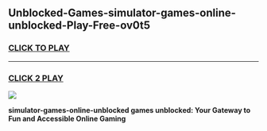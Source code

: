 
## Unblocked-Games-simulator-games-online-unblocked-Play-Free-ov0t5
<h3>
<a href="https://premium76.site?title=simulator-games-online-unblocked&ref=09A">CLICK TO PLAY</a></h3>
<hr>

<h3>
<a href="https://premium76.site?title=simulator-games-online-unblocked&ref=09A">CLICK 2 PLAY</a>
  
</h3>

<a href="https://premium76.site?title=simulator-games-online-unblocked&ref=09A"><img src="https://clearcache.store/games.png"></a>


**simulator-games-online-unblocked games unblocked: Your Gateway to Fun and Accessible Online Gaming**
